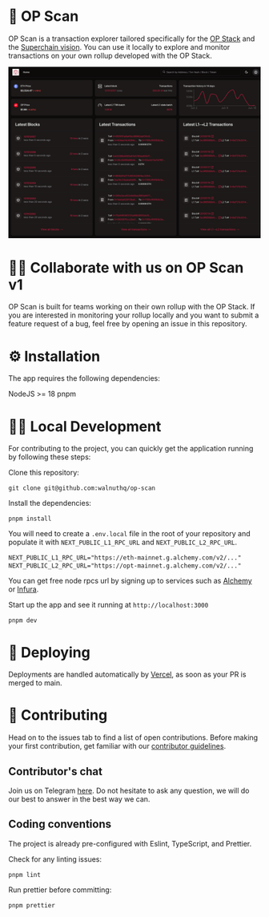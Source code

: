 # 🔎 OP Scan

OP Scan is a transaction explorer tailored specifically for the [OP Stack](https://docs.optimism.io/builders/chain-operators/tutorials/create-l2-rollup) and the [Superchain vision](https://www.youtube.com/watch?v=O6vYNgrQ1LE).
You can use it locally to explore and monitor transactions on your own rollup developed with the OP Stack.

![screenshot](screenshot.png)

# 🙋‍♀️ Collaborate with us on OP Scan v1

OP Scan is built for teams working on their own rollup with the OP Stack.
If you are interested in monitoring your rollup locally and you want to submit a feature request of a bug, feel free by opening an issue in this repository.

# ⚙️ Installation

The app requires the following dependencies:

NodeJS >= 18
pnpm

# 👩‍💻 Local Development

For contributing to the project, you can quickly get the application running by following these steps:

Clone this repository:

```
git clone git@github.com:walnuthq/op-scan
```

Install the dependencies:

```
pnpm install
```

You will need to create a `.env.local` file in the root of your repository and populate it with `NEXT_PUBLIC_L1_RPC_URL` and `NEXT_PUBLIC_L2_RPC_URL`.

```
NEXT_PUBLIC_L1_RPC_URL="https://eth-mainnet.g.alchemy.com/v2/..."
NEXT_PUBLIC_L2_RPC_URL="https://opt-mainnet.g.alchemy.com/v2/..."
```

You can get free node rpcs url by signing up to services such as [Alchemy](https://www.alchemy.com/) or [Infura](https://www.infura.io/).

Start up the app and see it running at `http://localhost:3000`

```
pnpm dev
```

# 🚀 Deploying

Deployments are handled automatically by [Vercel](https://www.vercel.com/), as soon as your PR is merged to main.

# 🤗 Contributing

Head on to the issues tab to find a list of open contributions. Before making your first contribution, get familiar with our [contributor guidelines](https://github.com/walnuthq/op-scan/issues/1).

## Contributor's chat

Join us on Telegram [here](https://t.me/+DYI4FMia43I1NDI8). Do not hesitate to ask any question, we will do our best to answer in the best way we can.

## Coding conventions

The project is already pre-configured with Eslint, TypeScript, and Prettier.

Check for any linting issues:

```
pnpm lint
```

Run prettier before committing:

```
pnpm prettier
```
